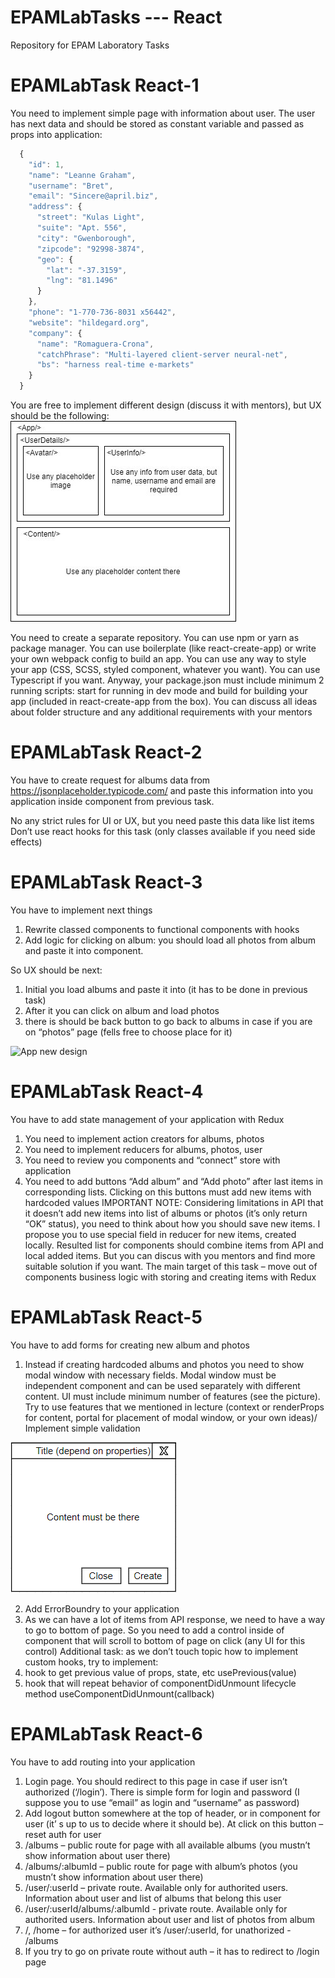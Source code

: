 # EPAMLabTasks --- React
Repository for EPAM Laboratory Tasks
# EPAMLabTask React-1

You need to implement simple page with information about user.
The user has next data and should be stored as constant variable and passed as props into application:
```javascript
  {
    "id": 1,
    "name": "Leanne Graham",
    "username": "Bret",
    "email": "Sincere@april.biz",
    "address": {
      "street": "Kulas Light",
      "suite": "Apt. 556",
      "city": "Gwenborough",
      "zipcode": "92998-3874",
      "geo": {
        "lat": "-37.3159",
        "lng": "81.1496"
      }
    },
    "phone": "1-770-736-8031 x56442",
    "website": "hildegard.org",
    "company": {
      "name": "Romaguera-Crona",
      "catchPhrase": "Multi-layered client-server neural-net",
      "bs": "harness real-time e-markets"
    }
  }
```
You are free to implement different design (discuss it with mentors), but UX should be the following:
![App design](./design.jpg)

You need to create a separate repository. You can use npm or yarn as package manager. You can use boilerplate (like react-create-app) or write your own webpack config to build an app. You can use any way to style your app (CSS, SCSS, styled component, whatever you want). You can use Typescript if you want. Anyway, your package.json must include minimum 2 running scripts: start for running in dev mode and build for building your app (included in react-create-app from the box). You can discuss all ideas about folder structure and any additional requirements with your mentors

# EPAMLabTask React-2

You have to create request for albums data from https://jsonplaceholder.typicode.com/ and paste this information into you application inside <Content/> component from previous task.

No any strict rules for UI or UX, but you need paste this data like list items
Don’t use react hooks for this task (only classes available if you need side effects)

# EPAMLabTask React-3

You have to implement next things
1.	Rewrite classed components to functional components with hooks
2.	Add logic for clicking on album: you should load all photos from album and paste it into <Content/> component. 

So UX should be next: 
1.	Initial you load albums and paste it into <Content/> (it has to be done in previous task)
2.	After it you can click on album and load photos
3.	there is should be back button to go back to albums in case if you are on “photos” page (fells free to choose place for it)
 
![App new design](./newDesign.jpg)

# EPAMLabTask React-4

You have to add state management of your application with Redux
1.	You need to implement action creators for albums, photos
2.	You need to implement reducers for albums, photos, user
3.	You need to review you components and “connect” store with application
4.	You need to add buttons “Add album” and “Add photo” after last items in corresponding lists. Clicking on this buttons must add new items with hardcoded values 
IMPORTANT NOTE: Considering limitations in API that it doesn’t add new items into list of albums or photos (it’s only return “OK” status), you need to think about how you should save new items. I propose you to use special field in reducer for new items, created locally. Resulted list for components should combine items from API and local added items. But you can discus with you mentors and find more suitable solution if you want. The main target of this task – move out of components business logic with storing and creating items with Redux 

# EPAMLabTask React-5

You have to add forms for creating new album and photos
1. Instead if creating hardcoded albums and photos you need to show modal window with necessary fields. Modal window must be independent component and can be used separately with different content. UI must include minimum number of features (see the picture). Try to use features that we mentioned in lecture (context or renderProps for content, portal for placement of modal window, or your own ideas)/ Implement simple validation

![Modal example](./modalExample.png)
 
2. Add ErrorBoundry to your application
3. As we can have a lot of items from API response, we need to have a way to go to bottom of page. So you need to add a control inside of <Content/> component that will scroll to bottom of page on click (any UI for this control)
Additional task: as we don’t touch topic how to implement custom hooks, try to implement:
1. hook to get previous value of props, state, etc 
usePrevious(value)
2. hook that will repeat behavior of componentDidUnmount lifecycle method useComponentDidUnmount(callback)

# EPAMLabTask React-6

You have to add routing into your application
1.	Login page. You should redirect to this page in case if user isn’t authorized (‘/login’). There is simple form for login and password (I suppose you to use “email” as login and “username” as password)
2.	Add logout button somewhere at the top of header, or in component for user (it’ s up to us to decide where it should be). At click on this button – reset auth for user
3.	/albums – public route for page with all available albums (you mustn’t show information about user there)
4.	/albums/:albumId – public route for page with album’s photos (you mustn’t show information about user there)
5.	/user/:userId – private route. Available only for authorited users. Information about user and list of albums that belong this user
6.	/user/:userId/albums/:albumId - private route. Available only for authorited users. Information about user and list of photos from album
7.	/, /home – for authorized user it’s /user/:userId, for unathorized - /albums
8.	If you try to go on private route without auth – it has to redirect to /login page
